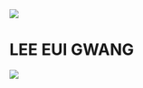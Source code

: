 <img src="https://capsule-render.vercel.app/api?type=waving&color=BDBDC8&height=150&section=header" />
<h1 style="bold">LEE EUI GWANG</h1>
<img src="https://capsule-render.vercel.app/api?type=waving&color=BDBDC8&height=150&section=footer" />
